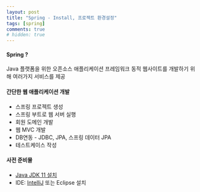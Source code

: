 ```yaml
---
layout: post
title: "Spring - Install, 프로젝트 환경설정"
tags: [spring]
comments: true
# hidden: true
---
```


#### Spring ?
Java 플랫폼을 위한 오픈소스 애플리케이션 프레임워크
동적 웹사이트를 개발하기 위해 여러가지 서비스를 제공

#### 간단한 웹 애플리케이션 개발
* 스프링 프로젝트 생성
* 스프링 부트로 웹 서버 실행
* 회원 도메인 개발
* 웹 MVC 개발
* DB연동 - JDBC, JPA, 스프링 데이터 JPA
* 테스트케이스 작성

#### 사전 준비물
* [Java JDK 11 설치](https://www.oracle.com/java/technologies/javase-downloads.html)
* IDE: [IntelliJ](https://www.jetbrains.com/ko-kr/idea/download/#section=windows) 또는 Eclipse 설치

